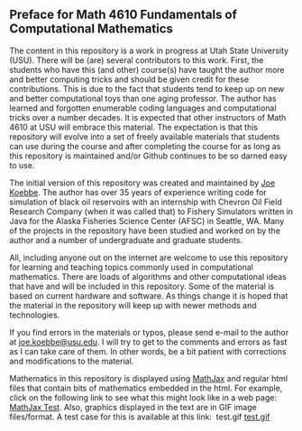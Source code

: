 ## Preface for Math 4610 Fundamentals of Computational Mathematics

The content in this repository is a work in progress at Utah State University (USU). There will be (are) several contributors to this
work. First, the students who have this (and other) course(s) have taught the author more and better computing tricks and should be
given credit for these contributions. This is due to the fact that students tend to keep up on new and better computational toys than one 
aging professor. The author has learned and forgotten enumerable coding languages and computational tricks over a number decades. It is 
expected that other instructors of Math 4610 at USU will embrace this material. The expectation is that this repository will evolve into a
set of freely available materials that students can use during the course and after completing the course for as long as this repository
is maintained and/or Github continues to be so darned easy to use.

The initial version of this repository was created and maintained by [Joe Koebbe](http://www.math.usu.edu/~koebbe). The author
has over 35 years of experience writing code for simulation of black oil reservoirs with an internship with Chevron Oil Field
Research Company (when it was called that) to Fishery Simulators written in Java for the Alaska Fisheries Science Center (AFSC)
in Seattle, WA. Many of the projects in the repository have been studied and worked on by the author and a number of undergraduate and 
graduate students.

All, including anyone out on the internet are welcome to use this repository for learning and teaching topics commonly used in 
computational mathematics. There are loads of algorithms and other computational ideas that have and will be included in this repository. 
Some of the material is based on current hardware and software. As things change it is hoped that the material in the repository will
keep up with newer methods and technologies.

If you find errors in the materials or typos, please send e-mail to the author at joe.koebbe@usu.edu. I will try to get to the
comments and errors as fast as I can take care of them. In other words, be a bit patient with corrections and modifications to the 
material.

Mathematics in this repository is displayed using [MathJax](http://docs.mathjax.org/en/latest/index.html) and regular html files
that contain bits of mathematics embedded in the html. For example, click on the following link to see what this might look like
in a web page: [MathJax Test](https://jvkoebbe.github.io/math4610/frontMatter/mathjaxTest.html). Also, graphics displayed in the
text are in GIF image files/format. A test case for this is available at this link:
<img href="https://jvkoebbe.github.io/math4610/images/test.gif" target ="_blank"> test.gif </a>
<a href="https://jvkoebbe.github.io/math4610/images/test.gif" target ="_blank"> test.gif </a>
